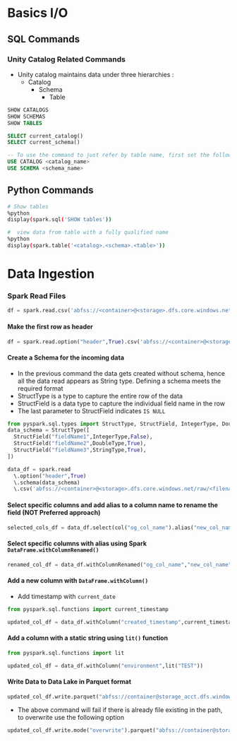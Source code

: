 # Basics I/O
## SQL Commands 
### Unity Catalog Related Commands
- Unity catalog maintains data under three hierarchies :
  - Catalog
    - Schema
      - Table
        

```SQL
SHOW CATALOGS
SHOW SCHEMAS
SHOW TABLES

SELECT current_catalog()
SELECT current_schema()

-- To use the command to just refer by table name, first set the following to environments
USE CATALOG <catalog_name>
USE SCHEMA <schema_name>

```

## Python Commands
```bash
# Show tables
%python
display(spark.sql('SHOW tables'))

#  view data from table with a fully qualified name
%python
display(spark.table('<catalog>.<schema>.<table>'))
```

# Data Ingestion
### Spark Read Files
```python
df = spark.read.csv('abfss://<container>@<storage>.dfs.core.windows.net/raw/<filename.csv>')

```
#### Make the first row as header
```python
df = spark.read.option("header",True).csv('abfss://<container>@<storage>.dfs.core.windows.net/raw/<filename.csv>')
```

#### Create a Schema for the incoming data
- In the previous command the data gets created without schema, hence all the data read appears as String type. Defining a schema meets the required format
- StructType is a type to capture the entire row of the data
- StructField is a data type to capture the individual field name in the row
- The last parameter to StructField indicates `IS NULL`
  
```python
from pyspark.sql.types import StructType, StructField, IntegerType, DoubleType, StringType
data_schema = StructType([
  StructField("fieldName1",IntegerType,False),
  StructField("fieldName2",DoubleType,True),
  StructField("fieldName3",StringType,True),
])

data_df = spark.read
  \.option("header",True)
  \.schema(data_schema)
  \.csv('abfss://<container>@<storage>.dfs.core.windows.net/raw/<filename.csv>')

```

#### Select specific columns and add alias to a column name to rename the field (NOT Preferred approach)
```python
selected_cols_df = data_df.select(col("og_col_name").alias("new_col_name"))
```

#### Select specific columns with alias using Spark `DataFrame.withColumnRenamed()`
```python
renamed_col_df = data_df.withColumnRenamed("og_col_name","new_col_name")
```

#### Add a new column with `DataFrame.withColumn()`
- Add timestamp with `current_date`
```python
from pyspark.sql.functions import current_timestamp

updated_col_df = data_df.withColumn("created_timestamp",current_timestamp())
```
#### Add a column with a static string using `lit()` function
```python
from pyspark.sql.functions import lit

updated_col_df = data_df.withColumn("environment",lit("TEST"))
```

#### Write Data to Data Lake in Parquet format
```python
updated_col_df.write.parquet("abfss://container@storage_acct.dfs.windows.core.net/file_path")
```
- The above command will fail if there is already file existing in the path, to overwrite use the following option
```python
updated_col_df.write.mode("overwrite").parquet("abfss://container@storage_acct.dfs.windows.core.net/file_path")
```

